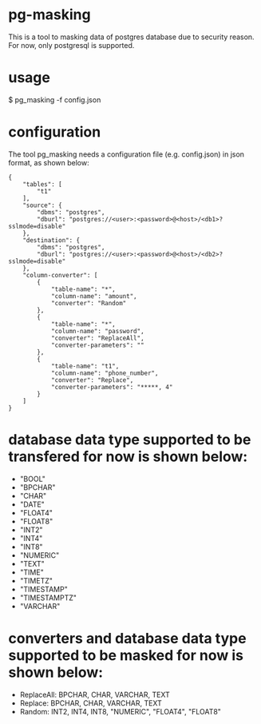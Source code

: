 # pg-masking
This is a tool to masking data of postgres database due to security reason. For now, only postgresql is supported.

# usage
$ pg_masking -f config.json

# configuration
The tool pg_masking needs a configuration file (e.g. config.json) in json format, as shown below:
```json5
{
    "tables": [
        "t1"
    ],
    "source": {
        "dbms": "postgres",
        "dburl": "postgres://<user>:<password>@<host>/<db1>?sslmode=disable"
    },
    "destination": {
        "dbms": "postgres",
        "dburl": "postgres://<user>:<password>@<host>/<db2>?sslmode=disable"
    },
    "column-converter": [
        {
            "table-name": "*",
            "column-name": "amount",
            "converter": "Random"
        },        
        {
            "table-name": "*",
            "column-name": "password",
            "converter": "ReplaceAll",
            "converter-parameters": ""
        },
        {
            "table-name": "t1",
            "column-name": "phone_number",
            "converter": "Replace",
            "converter-parameters": "*****, 4"
        }
    ]
}
```

# database data type supported to be transfered for now is shown below:
- "BOOL"          
- "BPCHAR"        
- "CHAR"          
- "DATE"          
- "FLOAT4"        
- "FLOAT8"        
- "INT2"          
- "INT4"          
- "INT8"          
- "NUMERIC"       
- "TEXT"          
- "TIME"          
- "TIMETZ"        
- "TIMESTAMP"     
- "TIMESTAMPTZ"   
- "VARCHAR"       

# converters and database data type supported to be masked for now is shown below:
- ReplaceAll: BPCHAR, CHAR, VARCHAR, TEXT
- Replace: BPCHAR, CHAR, VARCHAR, TEXT
- Random: INT2, INT4, INT8, "NUMERIC", "FLOAT4", "FLOAT8"
